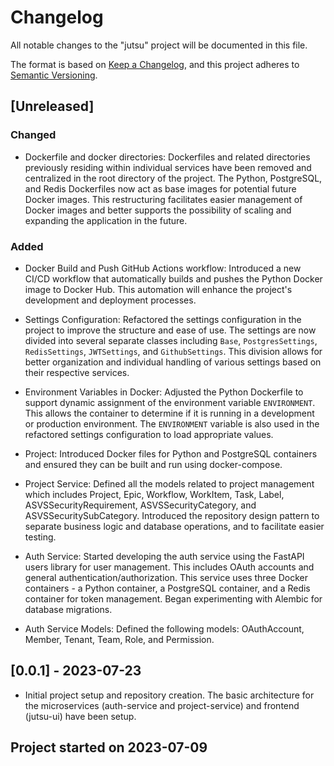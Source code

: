 # Changelog

All notable changes to the "jutsu" project will be documented in this file.

The format is based on [Keep a Changelog](https://keepachangelog.com/en/1.0.0/), and this project adheres to [Semantic Versioning](https://semver.org/spec/v2.0.0.html).

## [Unreleased]

### Changed

- Dockerfile and docker directories: Dockerfiles and related directories previously residing within individual services have been removed and centralized in the root directory of the project. The Python, PostgreSQL, and Redis Dockerfiles now act as base images for potential future Docker images. This restructuring facilitates easier management of Docker images and better supports the possibility of scaling and expanding the application in the future.

### Added

- Docker Build and Push GitHub Actions workflow: Introduced a new CI/CD workflow that automatically builds and pushes the Python Docker image to Docker Hub. This automation will enhance the project's development and deployment processes.

- Settings Configuration: Refactored the settings configuration in the project to improve the structure and ease of use. The settings are now divided into several separate classes including `Base`, `PostgresSettings`, `RedisSettings`, `JWTSettings`, and `GithubSettings`. This division allows for better organization and individual handling of various settings based on their respective services.

- Environment Variables in Docker: Adjusted the Python Dockerfile to support dynamic assignment of the environment variable `ENVIRONMENT`. This allows the container to determine if it is running in a development or production environment. The `ENVIRONMENT` variable is also used in the refactored settings configuration to load appropriate values.

- Project: Introduced Docker files for Python and PostgreSQL containers and ensured they can be built and run using docker-compose.

- Project Service: Defined all the models related to project management which includes Project, Epic, Workflow, WorkItem, Task, Label, ASVSSecurityRequirement, ASVSSecurityCategory, and ASVSSecuritySubCategory. Introduced the repository design pattern to separate business logic and database operations, and to facilitate easier testing.

- Auth Service: Started developing the auth service using the FastAPI users library for user management. This includes OAuth accounts and general authentication/authorization. This service uses three Docker containers - a Python container, a PostgreSQL container, and a Redis container for token management. Began experimenting with Alembic for database migrations.

- Auth Service Models: Defined the following models: OAuthAccount, Member, Tenant, Team, Role, and Permission.

## [0.0.1] - 2023-07-23

- Initial project setup and repository creation. The basic architecture for the microservices (auth-service and project-service) and frontend (jutsu-ui) have been setup.

## Project started on 2023-07-09

